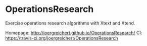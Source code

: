 OperationsResearch
==================

Exercise operations research algorithms with Xtext and Xtend.

Homepage: http://joergreichert.github.io/OperationsResearch/
CI: https://travis-ci.org/joergreichert/OperationsResearch
